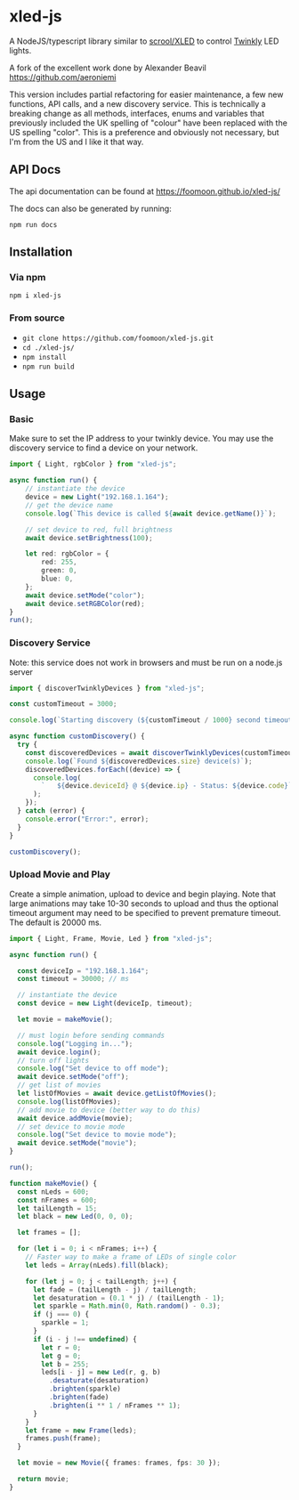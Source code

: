 # xled-js

A NodeJS/typescript library similar to [scrool/XLED](https://github.com/scrool/xled) to control [Twinkly](https://twinkly.com/) LED lights.

A fork of the excellent work done by Alexander Beavil https://github.com/aeroniemi

This version includes partial refactoring for easier maintenance, a few new functions, API calls, and a new discovery service.  This is technically a breaking change as all methods, interfaces, enums and variables that previously included the UK spelling of "colour" have been replaced with the US spelling "color".  This is a preference and obviously not necessary, but I'm from the US and I like it that way.

## API Docs

The api documentation can be found at https://foomoon.github.io/xled-js/

The docs can also be generated by running:

`npm run docs`

## Installation

### Via npm

`npm i xled-js`

### From source

- `git clone https://github.com/foomoon/xled-js.git`
- `cd ./xled-js/`
- `npm install`
- `npm run build`

## Usage

### Basic
Make sure to set the IP address to your twinkly device.  You may use the discovery service to find a device on your network.
```ts
import { Light, rgbColor } from "xled-js";

async function run() {
	// instantiate the device
	device = new Light("192.168.1.164");
	// get the device name
	console.log(`This device is called ${await device.getName()}`);

	// set device to red, full brightness
	await device.setBrightness(100);

	let red: rgbColor = {
		red: 255,
		green: 0,
		blue: 0,
	};
	await device.setMode("color");
	await device.setRGBColor(red);
}
run();
```

### Discovery Service
Note: this service does not work in browsers and must be run on a node.js server
```ts
import { discoverTwinklyDevices } from "xled-js";

const customTimeout = 3000;

console.log(`Starting discovery (${customTimeout / 1000} second timeout)...`);

async function customDiscovery() {
  try {
    const discoveredDevices = await discoverTwinklyDevices(customTimeout);
    console.log(`Found ${discoveredDevices.size} device(s)`);
    discoveredDevices.forEach((device) => {
      console.log(
        `   ${device.deviceId} @ ${device.ip} - Status: ${device.code}`
      );
    });
  } catch (error) {
    console.error("Error:", error);
  }
}

customDiscovery();
```

### Upload Movie and Play
Create a simple animation, upload to device and begin playing.  Note that large animations may take 10-30 seconds to upload and thus the optional timeout argument may need to be specified to prevent premature timeout.  The default is 20000 ms. 
```ts
import { Light, Frame, Movie, Led } from "xled-js";

async function run() {

  const deviceIp = "192.168.1.164";
  const timeout = 30000; // ms

  // instantiate the device
  const device = new Light(deviceIp, timeout);

  let movie = makeMovie();

  // must login before sending commands
  console.log("Logging in...");
  await device.login();
  // turn off lights
  console.log("Set device to off mode");
  await device.setMode("off");
  // get list of movies
  let listOfMovies = await device.getListOfMovies();
  console.log(listOfMovies);
  // add movie to device (better way to do this)
  await device.addMovie(movie);
  // set device to movie mode
  console.log("Set device to movie mode");
  await device.setMode("movie");
}

run();

function makeMovie() {
  const nLeds = 600;
  const nFrames = 600;
  let tailLength = 15;
  let black = new Led(0, 0, 0);

  let frames = [];

  for (let i = 0; i < nFrames; i++) {
    // Faster way to make a frame of LEDs of single color
    let leds = Array(nLeds).fill(black);

    for (let j = 0; j < tailLength; j++) {
      let fade = (tailLength - j) / tailLength;
      let desaturation = (0.1 * j) / (tailLength - 1);
      let sparkle = Math.min(0, Math.random() - 0.3);
      if (j === 0) {
        sparkle = 1;
      }
      if (i - j !== undefined) {
        let r = 0;
        let g = 0;
        let b = 255;
        leds[i - j] = new Led(r, g, b)
          .desaturate(desaturation)
          .brighten(sparkle)
          .brighten(fade)
          .brighten(i ** 1 / nFrames ** 1);
      }
    }
    let frame = new Frame(leds);
    frames.push(frame);
  }

  let movie = new Movie({ frames: frames, fps: 30 });

  return movie;
}

```
